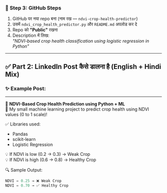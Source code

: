 ### 🔹 Step 3: GitHub Steps
1. GitHub पर नया repo बना (नाम रख — `ndvi-crop-health-predictor`)
2. उसमें `ndvi_crop_health_predictor.py` और `README.md` अपलोड कर दे
3. Repo को **"Public"** रखना
4. Description में लिख:  
   _"NDVI-based crop health classification using logistic regression in Python"_  

---

## ✅ Part 2: LinkedIn Post कैसे डालना है (English + Hindi Mix)

### ✨ Example Post:

---

🌾 **NDVI-Based Crop Health Prediction using Python + ML**  
🚀 My small machine learning project to predict crop health using NDVI values (0 to 1 scale)!

✅ Libraries used:
- Pandas  
- scikit-learn  
- Logistic Regression  

💡 If NDVI is low (0.2 → 0.3) → Weak Crop  
💡 If NDVI is high (0.6 → 0.8) → Healthy Crop  

🔍 Sample Output:
```python
NDVI = 0.25 → ❌ Weak Crop  
NDVI = 0.70 → ✅ Healthy Crop